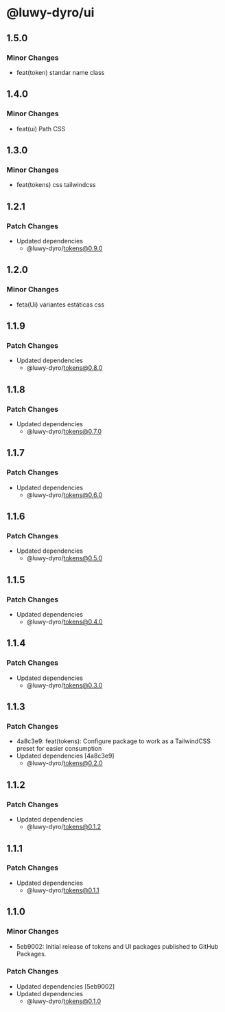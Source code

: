 # @luwy-dyro/ui

## 1.5.0

### Minor Changes

- feat(token) standar name class

## 1.4.0

### Minor Changes

- feat(ui) Path CSS

## 1.3.0

### Minor Changes

- feat(tokens) css tailwindcss

## 1.2.1

### Patch Changes

- Updated dependencies
  - @luwy-dyro/tokens@0.9.0

## 1.2.0

### Minor Changes

- feta(Ui) variantes estáticas css

## 1.1.9

### Patch Changes

- Updated dependencies
  - @luwy-dyro/tokens@0.8.0

## 1.1.8

### Patch Changes

- Updated dependencies
  - @luwy-dyro/tokens@0.7.0

## 1.1.7

### Patch Changes

- Updated dependencies
  - @luwy-dyro/tokens@0.6.0

## 1.1.6

### Patch Changes

- Updated dependencies
  - @luwy-dyro/tokens@0.5.0

## 1.1.5

### Patch Changes

- Updated dependencies
  - @luwy-dyro/tokens@0.4.0

## 1.1.4

### Patch Changes

- Updated dependencies
  - @luwy-dyro/tokens@0.3.0

## 1.1.3

### Patch Changes

- 4a8c3e9: feat(tokens): Configure package to work as a TailwindCSS preset for easier consumption
- Updated dependencies [4a8c3e9]
  - @luwy-dyro/tokens@0.2.0

## 1.1.2

### Patch Changes

- Updated dependencies
  - @luwy-dyro/tokens@0.1.2

## 1.1.1

### Patch Changes

- Updated dependencies
  - @luwy-dyro/tokens@0.1.1

## 1.1.0

### Minor Changes

- 5eb9002: Initial release of tokens and UI packages published to GitHub Packages.

### Patch Changes

- Updated dependencies [5eb9002]
- Updated dependencies
  - @luwy-dyro/tokens@0.1.0
